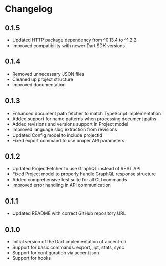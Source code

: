 # Changelog

## 0.1.5

- Updated HTTP package dependency from ^0.13.4 to ^1.2.2
- Improved compatibility with newer Dart SDK versions

## 0.1.4

- Removed unnecessary JSON files
- Cleaned up project structure
- Improved documentation

## 0.1.3

- Enhanced document path fetcher to match TypeScript implementation
- Added support for name patterns when processing document paths
- Added revisions and versions support in Project model
- Improved language slug extraction from revisions
- Updated Config model to include projectId
- Fixed export command to use proper API parameters

## 0.1.2

- Updated ProjectFetcher to use GraphQL instead of REST API
- Fixed Project model to properly handle GraphQL response structure
- Added comprehensive test suite for all CLI commands
- Improved error handling in API communication

## 0.1.1

- Updated README with correct GitHub repository URL

## 0.1.0

- Initial version of the Dart implementation of accent-cli
- Support for basic commands: export, jipt, stats, sync
- Support for configuration via accent.json
- Support for hooks
